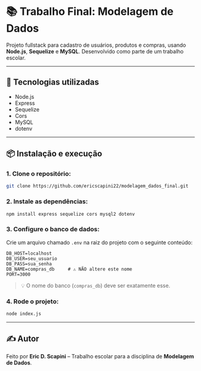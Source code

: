 # 📚 Trabalho Final: Modelagem de Dados

Projeto fullstack para cadastro de usuários, produtos e compras, usando **Node.js**, **Sequelize** e **MySQL**. Desenvolvido como parte de um trabalho escolar.

---

## 🚀 Tecnologias utilizadas

- Node.js
- Express
- Sequelize
- Cors
- MySQL
- dotenv

---

## 📦 Instalação e execução

### 1. Clone o repositório:

```bash
git clone https://github.com/ericscapini22/modelagem_dados_final.git
```

### 2. Instale as dependências:

```bash
npm install express sequelize cors mysql2 dotenv
```

### 3. Configure o banco de dados:

Crie um arquivo chamado `.env` na raiz do projeto com o seguinte conteúdo:

```env
DB_HOST=localhost
DB_USER=seu_usuario
DB_PASS=sua_senha
DB_NAME=compras_db     # ⚠️ NÃO altere este nome
PORT=3000
```

> 💡 O nome do banco (`compras_db`) deve ser exatamente esse.

### 4. Rode o projeto:

```bash
node index.js
```

---

## ✍️ Autor

Feito por **Eric D. Scapini** – Trabalho escolar para a disciplina de **Modelagem de Dados**.